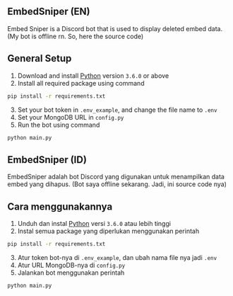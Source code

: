 ## EmbedSniper (EN)
Embed Sniper is a Discord bot that is used to display deleted embed data.
(My bot is offline rn. So, here the source code)

## General Setup
1. Download and install [Python](https://python.org/) version `3.6.0` or above
2. Install all required package using command
```sh
pip install -r requirements.txt
```
3. Set your bot token in `.env_example`, and change the file name to `.env`
4. Set your MongoDB URL in `config.py`
5. Run the bot using command
```sh
python main.py
```

## EmbedSniper (ID)
EmbedSniper adalah bot Discord yang digunakan untuk menampilkan data embed yang dihapus.
(Bot saya offline sekarang. Jadi, ini source code nya)

## Cara menggunakannya
1. Unduh dan instal [Python](https://python.org/) versi `3.6.0` atau lebih tinggi
2. Instal semua package yang diperlukan menggunakan perintah
```sh
pip install -r requirements.txt
```
3. Atur token bot-nya di `.env_example`, dan ubah nama file nya jadi `.env`
4. Atur URL MongoDB-nya di `config.py`
5. Jalankan bot menggunakan perintah
```sh
python main.py
```
